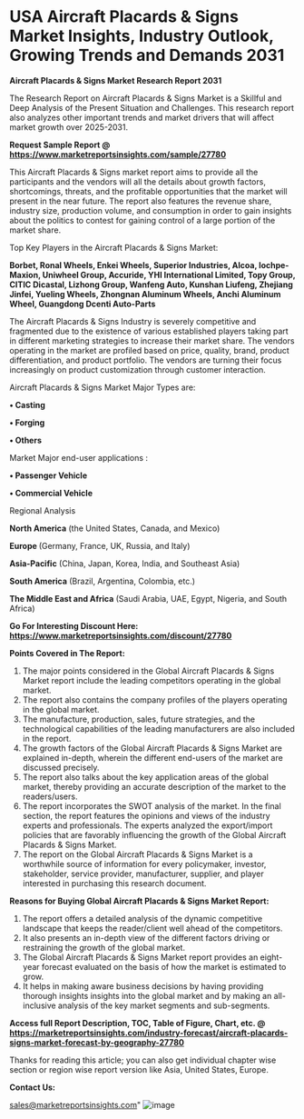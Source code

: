 # USA Aircraft Placards & Signs Market Insights, Industry Outlook, Growing Trends and Demands 2031

<strong>Aircraft Placards & Signs Market Research Report 2031</strong>

The Research Report on Aircraft Placards & Signs Market is a Skillful and Deep Analysis of the Present Situation and Challenges. This research report also analyzes other important trends and market drivers that will affect market growth over 2025-2031.

<strong>Request Sample Report @ <a href=https://www.marketreportsinsights.com/sample/27780>https://www.marketreportsinsights.com/sample/27780</a></strong>

This Aircraft Placards & Signs market report aims to provide all the participants and the vendors will all the details about growth factors, shortcomings, threats, and the profitable opportunities that the market will present in the near future. The report also features the revenue share, industry size, production volume, and consumption in order to gain insights about the politics to contest for gaining control of a large portion of the market share.

Top Key Players in the Aircraft Placards & Signs Market:

<strong>Borbet, Ronal Wheels, Enkei Wheels, Superior Industries, Alcoa, Iochpe-Maxion, Uniwheel Group, Accuride, YHI International Limited, Topy Group, CITIC Dicastal, Lizhong Group, Wanfeng Auto, Kunshan Liufeng, Zhejiang Jinfei, Yueling Wheels, Zhongnan Aluminum Wheels, Anchi Aluminum Wheel, Guangdong Dcenti Auto-Parts</strong>

The Aircraft Placards & Signs Industry is severely competitive and fragmented due to the existence of various established players taking part in different marketing strategies to increase their market share. The vendors operating in the market are profiled based on price, quality, brand, product differentiation, and product portfolio. The vendors are turning their focus increasingly on product customization through customer interaction.

Aircraft Placards & Signs Market Major Types are:

<strong>• Casting

• Forging

• Others</strong>

Market Major end-user applications :

<strong>• Passenger Vehicle

• Commercial Vehicle</strong>

Regional Analysis

</u><strong><b>North America</b></strong> (the United States, Canada, and Mexico)

<strong><b>Europe </b></strong>(Germany, France, UK, Russia, and Italy)

<strong><b>Asia-Pacific</b></strong> (China, Japan, Korea, India, and Southeast Asia)

<strong><b>South America</b></strong> (Brazil, Argentina, Colombia, etc.)

<strong><b>The Middle East and Africa</b></strong> (Saudi Arabia, UAE, Egypt, Nigeria, and South Africa)

<strong>Go For Interesting Discount Here: <a href=https://www.marketreportsinsights.com/discount/27780>https://www.marketreportsinsights.com/discount/27780</a></strong>

<strong>Points Covered in The Report:</strong>
<ol>
  <li>The major points considered in the Global Aircraft Placards & Signs Market report include the leading competitors operating in the global market.</li>
  <li>The report also contains the company profiles of the players operating in the global market.</li>
  <li>The manufacture, production, sales, future strategies, and the technological capabilities of the leading manufacturers are also included in the report.</li>
  <li>The growth factors of the Global Aircraft Placards & Signs Market are explained in-depth, wherein the different end-users of the market are discussed precisely.</li>
  <li>The report also talks about the key application areas of the global market, thereby providing an accurate description of the market to the readers/users.</li>
  <li>The report incorporates the SWOT analysis of the market. In the final section, the report features the opinions and views of the industry experts and professionals. The experts analyzed the export/import policies that are favorably influencing the growth of the Global Aircraft Placards & Signs Market.</li>
  <li>The report on the Global Aircraft Placards & Signs Market is a worthwhile source of information for every policymaker, investor, stakeholder, service provider, manufacturer, supplier, and player interested in purchasing this research document.</li>
</ol>
<strong>Reasons for Buying Global Aircraft Placards & Signs Market Report:</strong>

<ol>
  <li>The report offers a detailed analysis of the dynamic competitive landscape that keeps the reader/client well ahead of the competitors.</li>
  <li>It also presents an in-depth view of the different factors driving or restraining the growth of the global market.</li>
  <li>The Global Aircraft Placards & Signs Market report provides an eight-year forecast evaluated on the basis of how the market is estimated to grow.</li>
  <li>It helps in making aware business decisions by having providing thorough insights insights into the global market and by making an all-inclusive analysis of the key market segments and sub-segments.</li>
</ol>
<strong>Access full Report Description, TOC, Table of Figure, Chart, etc. @ <a href=https://marketreportsinsights.com/industry-forecast/aircraft-placards-signs-market-forecast-by-geography-27780>https://marketreportsinsights.com/industry-forecast/aircraft-placards-signs-market-forecast-by-geography-27780</a></strong>


Thanks for reading this article; you can also get individual chapter wise section or region wise report version like Asia, United States, Europe.

<strong>Contact Us:</strong>

sales@marketreportsinsights.com"
![image](https://github.com/user-attachments/assets/f62a7b8a-7916-42ce-aae4-51e10e08e95a)
